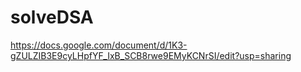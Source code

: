 # solveDSA


https://docs.google.com/document/d/1K3-gZULZIB3E9cyLHpfYF_IxB_SCB8rwe9EMyKCNrSI/edit?usp=sharing
